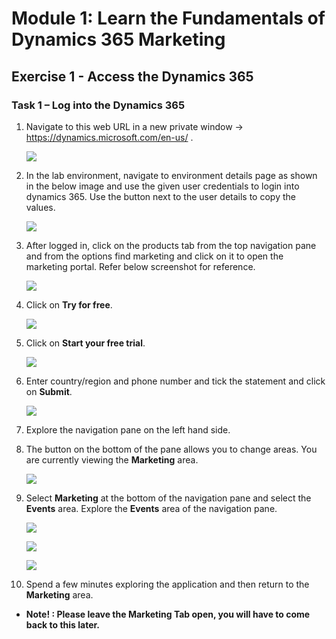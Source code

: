 Module 1: Learn the Fundamentals of Dynamics 365 Marketing
========================

Exercise 1 - Access the Dynamics 365
------------------------------------

### Task 1 – Log into the Dynamics 365

1.  Navigate to this web URL in a new private window -> <https://dynamics.microsoft.com/en-us/> .

    ![](../images/module1/lab1/1.png)

2. In the lab environment, navigate to environment details page as shown in the below image and use the given user credentials to login into dynamics 365. Use the button next to the user details to copy the values.

    ![](../images/intro-1.png)

3. After logged in, click on the products tab from the top navigation pane and from the options find marketing and click on it to open the marketing portal. Refer below screenshot for reference.

    ![](../images/module1/lab1/3.png)
    
4. Click on **Try for free**. 

    ![](../images/module1/lab1/marketing-1.png)

5. Click on **Start your free trial**.

    ![](../images/module1/lab1/marketing-2.png)

6. Enter country/region and phone number and tick the statement and click on **Submit**.

    ![](../images/module1/lab1/marketing-3.png)

7.  Explore the navigation pane on the left hand side. 

8.  The button on the bottom of the pane allows you to change areas. You are currently viewing the **Marketing** area. 

    ![](../images/module1/lab1/4.png)

9.  Select **Marketing** at the bottom of the navigation pane and select the **Events** area. Explore the **Events** area of the navigation pane. 

    ![](../images/module1/lab1/5.png)
    
    ![](../images/module1/lab1/6.png)
    
    ![](../images/module1/lab1/7.png)

10. Spend a few minutes exploring the application and then return to the **Marketing** area.

- **Note! : Please leave the Marketing Tab open, you will have to come back to this later.**
